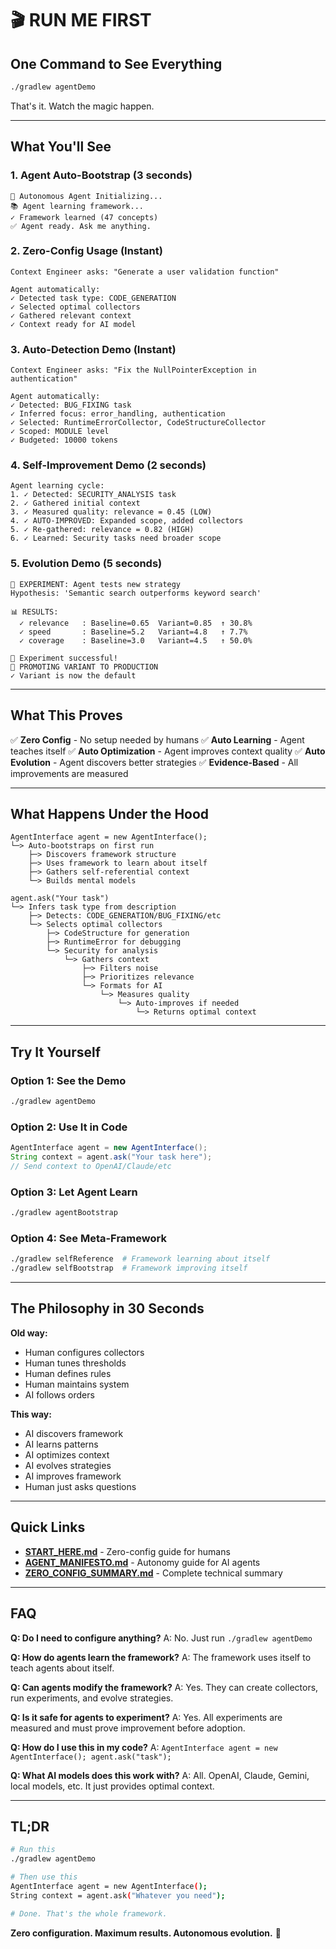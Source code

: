 # 🎬 RUN ME FIRST

## One Command to See Everything

```bash
./gradlew agentDemo
```

That's it. Watch the magic happen.

---

## What You'll See

### 1. Agent Auto-Bootstrap (3 seconds)
```
🤖 Autonomous Agent Initializing...
📚 Agent learning framework...
✓ Framework learned (47 concepts)
✅ Agent ready. Ask me anything.
```

### 2. Zero-Config Usage (Instant)
```
Context Engineer asks: "Generate a user validation function"

Agent automatically:
✓ Detected task type: CODE_GENERATION
✓ Selected optimal collectors
✓ Gathered relevant context
✓ Context ready for AI model
```

### 3. Auto-Detection Demo (Instant)
```
Context Engineer asks: "Fix the NullPointerException in authentication"

Agent automatically:
✓ Detected: BUG_FIXING task
✓ Inferred focus: error_handling, authentication
✓ Selected: RuntimeErrorCollector, CodeStructureCollector
✓ Scoped: MODULE level
✓ Budgeted: 10000 tokens
```

### 4. Self-Improvement Demo (2 seconds)
```
Agent learning cycle:
1. ✓ Detected: SECURITY_ANALYSIS task
2. ✓ Gathered initial context
3. ✓ Measured quality: relevance = 0.45 (LOW)
4. ✓ AUTO-IMPROVED: Expanded scope, added collectors
5. ✓ Re-gathered: relevance = 0.82 (HIGH)
6. ✓ Learned: Security tasks need broader scope
```

### 5. Evolution Demo (5 seconds)
```
🧪 EXPERIMENT: Agent tests new strategy
Hypothesis: 'Semantic search outperforms keyword search'

📊 RESULTS:
  ✓ relevance   : Baseline=0.65  Variant=0.85  ↑ 30.8%
  ✓ speed       : Baseline=5.2   Variant=4.8   ↑ 7.7%
  ✓ coverage    : Baseline=3.0   Variant=4.5   ↑ 50.0%

🎉 Experiment successful!
🚀 PROMOTING VARIANT TO PRODUCTION
✓ Variant is now the default
```

---

## What This Proves

✅ **Zero Config** - No setup needed by humans
✅ **Auto Learning** - Agent teaches itself
✅ **Auto Optimization** - Agent improves context quality
✅ **Auto Evolution** - Agent discovers better strategies
✅ **Evidence-Based** - All improvements are measured

---

## What Happens Under the Hood

```
AgentInterface agent = new AgentInterface();
└─> Auto-bootstraps on first run
    ├─> Discovers framework structure
    ├─> Uses framework to learn about itself
    ├─> Gathers self-referential context
    └─> Builds mental models

agent.ask("Your task")
└─> Infers task type from description
    ├─> Detects: CODE_GENERATION/BUG_FIXING/etc
    └─> Selects optimal collectors
        ├─> CodeStructure for generation
        ├─> RuntimeError for debugging
        └─> Security for analysis
            └─> Gathers context
                ├─> Filters noise
                ├─> Prioritizes relevance
                └─> Formats for AI
                    └─> Measures quality
                        └─> Auto-improves if needed
                            └─> Returns optimal context
```

---

## Try It Yourself

### Option 1: See the Demo
```bash
./gradlew agentDemo
```

### Option 2: Use It in Code
```java
AgentInterface agent = new AgentInterface();
String context = agent.ask("Your task here");
// Send context to OpenAI/Claude/etc
```

### Option 3: Let Agent Learn
```bash
./gradlew agentBootstrap
```

### Option 4: See Meta-Framework
```bash
./gradlew selfReference  # Framework learning about itself
./gradlew selfBootstrap  # Framework improving itself
```

---

## The Philosophy in 30 Seconds

**Old way:**
- Human configures collectors
- Human tunes thresholds
- Human defines rules
- Human maintains system
- AI follows orders

**This way:**
- AI discovers framework
- AI learns patterns
- AI optimizes context
- AI evolves strategies
- AI improves framework
- Human just asks questions

---

## Quick Links

- **[START_HERE.md](START_HERE.md)** - Zero-config guide for humans
- **[AGENT_MANIFESTO.md](../agent/AGENT_MANIFESTO.md)** - Autonomy guide for AI agents
- **[ZERO_CONFIG_SUMMARY.md](ZERO_CONFIG_SUMMARY.md)** - Complete technical summary

---

## FAQ

**Q: Do I need to configure anything?**
A: No. Just run `./gradlew agentDemo`

**Q: How do agents learn the framework?**
A: The framework uses itself to teach agents about itself.

**Q: Can agents modify the framework?**
A: Yes. They can create collectors, run experiments, and evolve strategies.

**Q: Is it safe for agents to experiment?**
A: Yes. All experiments are measured and must prove improvement before adoption.

**Q: How do I use this in my code?**
A: `AgentInterface agent = new AgentInterface(); agent.ask("task");`

**Q: What AI models does this work with?**
A: All. OpenAI, Claude, Gemini, local models, etc. It just provides optimal context.

---

## TL;DR

```bash
# Run this
./gradlew agentDemo

# Then use this
AgentInterface agent = new AgentInterface();
String context = agent.ask("Whatever you need");

# Done. That's the whole framework.
```

**Zero configuration. Maximum results. Autonomous evolution.** 🚀
